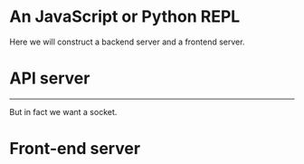 # An JavaScript or Python REPL

Here we will construct a backend server and a frontend server. 

# API server


***

But in fact we want a socket.

# Front-end server